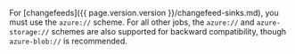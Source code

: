 For [changefeeds]({{ page.version.version }}/changefeed-sinks.md), you must use the `azure://` scheme. For all other jobs,  the `azure://` and `azure-storage://` schemes are also supported for backward compatibility, though `azure-blob://` is recommended.